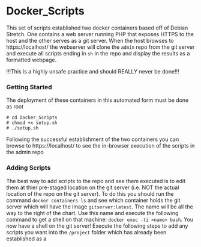 # Docker_Scripts

This set of scripts established two docker containers based off of Debian Stretch.  One contains a web server running PHP that exposes HTTPS to the host and the other serves as a git server.  When the host browses to https://localhost/ the webserver will clone the `admin` repo from the git server and execute all scripts ending in `sh` in the repo and display the results as a formatted webpage.

!!!This is a highly unsafe practice and should REALLY never be done!!!

### Getting Started

The deployment of these containers in this automated form must be done as root

```# git clone https://github.com/Craig9080/Docker_Scripts.git
# cd Docker_Scripts
# chmod +x setup.sh
# ./setup.sh
```
Following the successful establishment of the two containers you can browse to https://localhost/ to see the in-browser execution of the scripts in the admin repo

### Adding Scripts

The best way to add scripts to the repo and see them executed is to edit them at thier pre-staged location on the git server (i.e. NOT the actual location of the repo on the git server).  To do this you should run the command `docker containers ls` and see which container holds the git server which will have the image `gitserver:latest`. The name will be all the way to the right of the chart.  Use this name and execute the following command to get a shell on that machine: `docker exec -ti <name> bash`.  You now have a shell on the git server! Execute the following steps to add any scripts you want into the `/project` folder which has already been established as a 


